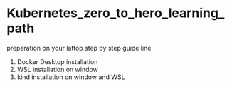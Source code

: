 # Kubernetes_zero_to_hero_learning_path
preparation on your lattop step by step guide line
1. Docker Desktop installation
2. WSL installation on window
3. kind installation on window and WSL

